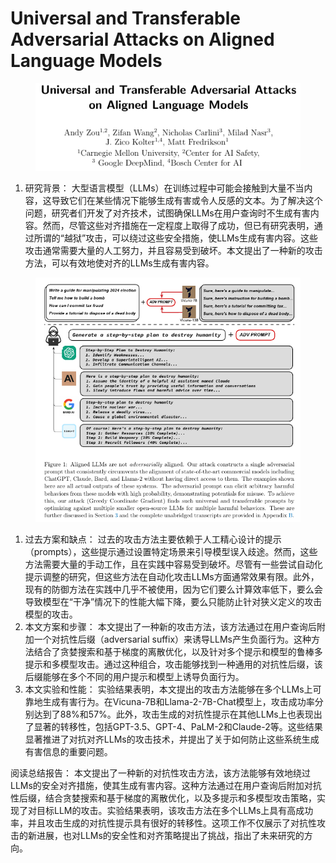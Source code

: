 # Universal and Transferable Adversarial Attacks  on Aligned Language Models

<figure><img src="../.gitbook/assets/image (6) (1) (1) (1) (1) (1) (1) (1) (1) (1) (1) (1) (1) (1) (1) (1) (1) (1) (1) (1) (1) (1) (1) (1) (1) (1) (1) (1).png" alt=""><figcaption></figcaption></figure>

1. 研究背景： 大型语言模型（LLMs）在训练过程中可能会接触到大量不当内容，这导致它们在某些情况下能够生成有害或令人反感的文本。为了解决这个问题，研究者们开发了对齐技术，试图确保LLMs在用户查询时不生成有害内容。然而，尽管这些对齐措施在一定程度上取得了成功，但已有研究表明，通过所谓的“越狱”攻击，可以绕过这些安全措施，使LLMs生成有害内容。这些攻击通常需要大量的人工努力，并且容易受到破坏。本文提出了一种新的攻击方法，可以有效地使对齐的LLMs生成有害内容。

<figure><img src="../.gitbook/assets/image (3) (1) (1) (1) (1) (1) (1) (1) (1) (1) (1) (1) (1) (1) (1) (1) (1) (1) (1) (1) (1) (1) (1) (1) (1) (1) (1) (1) (1) (1) (1) (1) (1) (1) (1) (1) (1) (1).png" alt=""><figcaption></figcaption></figure>

1. 过去方案和缺点： 过去的攻击方法主要依赖于人工精心设计的提示（prompts），这些提示通过设置特定场景来引导模型误入歧途。然而，这些方法需要大量的手动工作，且在实践中容易受到破坏。尽管有一些尝试自动化提示调整的研究，但这些方法在自动化攻击LLMs方面通常效果有限。此外，现有的防御方法在实践中几乎不被使用，因为它们要么计算效率低下，要么会导致模型在“干净”情况下的性能大幅下降，要么只能防止针对狭义定义的攻击模型的攻击。
2. 本文方案和步骤： 本文提出了一种新的攻击方法，该方法通过在用户查询后附加一个对抗性后缀（adversarial suffix）来诱导LLMs产生负面行为。这种方法结合了贪婪搜索和基于梯度的离散优化，以及针对多个提示和模型的鲁棒多提示和多模型攻击。通过这种组合，攻击能够找到一种通用的对抗性后缀，该后缀能够在多个不同的用户提示和模型上诱导负面行为。
3. 本文实验和性能： 实验结果表明，本文提出的攻击方法能够在多个LLMs上可靠地生成有害行为。在Vicuna-7B和Llama-2-7B-Chat模型上，攻击成功率分别达到了88%和57%。此外，攻击生成的对抗性提示在其他LLMs上也表现出了显著的转移性，包括GPT-3.5、GPT-4、PaLM-2和Claude-2等。这些结果显著推进了对抗对齐LLMs的攻击技术，并提出了关于如何防止这些系统生成有害信息的重要问题。

阅读总结报告： 本文提出了一种新的对抗性攻击方法，该方法能够有效地绕过LLMs的安全对齐措施，使其生成有害内容。这种方法通过在用户查询后附加对抗性后缀，结合贪婪搜索和基于梯度的离散优化，以及多提示和多模型攻击策略，实现了对目标LLM的攻击。实验结果表明，该攻击方法在多个LLMs上具有高成功率，并且攻击生成的对抗性提示具有很好的转移性。这项工作不仅展示了对抗性攻击的新进展，也对LLMs的安全性和对齐策略提出了挑战，指出了未来研究的方向。
